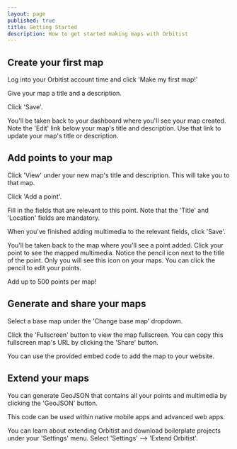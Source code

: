 ```yaml
---
layout: page
published: true
title: Getting Started
description: How to get started making maps with Orbitist
---
```

## Create your first map

Log into your Orbitist account time and click 'Make my first map!'

Give your map a title and a description.

Click 'Save'.

You'll be taken back to your dashboard where you'll see your map created. Note the 'Edit' link below your map's title and description. Use that link to update your map's title or description. 

## Add points to your map

Click 'View' under your new map's title and description. This will take you to that map.

Click 'Add a point'.

Fill in the fields that are relevant to this point. Note that the 'Title' and 'Location' fields are mandatory. 

When you've finished adding multimedia to the relevant fields, click 'Save'.

You'll be taken back to the map where you'll see a point added. Click your point to see the mapped multimedia. Notice the pencil icon next to the title of the point. Only you will see this icon on your maps. You can click the pencil to edit your points.

Add up to 500 points per map!

## Generate and share your maps

Select a base map under the 'Change base map' dropdown.

Click the 'Fullscreen' button to view the map fullscreen. You can copy this fullscreen map's URL by clicking the 'Share' button.

You can use the provided embed code to add the map to your website.

## Extend your maps

You can generate GeoJSON that contains all your points and multimedia by clicking the 'GeoJSON' button. 

This code can be used within native mobile apps and advanced web apps.

You can learn about extending Orbitist and download boilerplate projects under your 'Settings' menu. Select 'Settings' --> 'Extend Orbitist'.